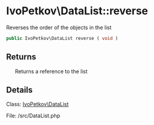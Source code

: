 # IvoPetkov\DataList::reverse

Reverses the order of the objects in the list

```php
public IvoPetkov\DataList reverse ( void )
```

## Returns

&nbsp;&nbsp;&nbsp;&nbsp;&nbsp;&nbsp;Returns a reference to the list

## Details

Class: [IvoPetkov\DataList](ivopetkov.datalist.class.md)

File: /src/DataList.php

